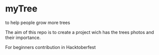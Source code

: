 # myTree
to help people grow more trees

The aim of this repo is to create a project wich has the trees photos and their importance.

For beginners contribution in Hacktoberfest

